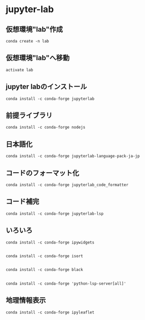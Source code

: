 # jupyter-lab
## 仮想環境"lab"作成
`conda create -n lab`
## 仮想環境"lab"へ移動
`activate lab`
## jupyter labのインストール
`conda install -c conda-forge jupyterlab`
## 前提ライブラリ
`conda install -c conda-forge nodejs`
## 日本語化
`conda install -c conda-forge jupyterlab-language-pack-ja-jp`
## コードのフォーマット化
`conda install -c conda-forge jupyterlab_code_formatter`
## コード補完
`conda install -c conda-forge jupyterlab-lsp`
## いろいろ
`conda install -c conda-forge ipywidgets`
## 
`conda install -c conda-forge isort`
## 
`conda install -c conda-forge black`
## 
`conda install -c conda-forge 'python-lsp-server[all]'`
## 地理情報表示
`conda install -c conda-forge ipyleaflet`
